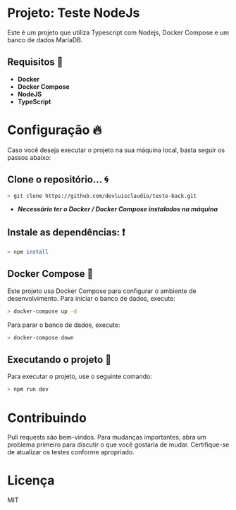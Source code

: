# Projeto: Teste NodeJs

Este é um projeto que utiliza Typescript com Nodejs, Docker Compose e um banco de dados MariaDB.

## Requisitos 🚀

* **Docker**
* **Docker Compose**
* **NodeJS**
* **TypeScript**

# Configuração 🔥

Caso você deseja executar o projeto na sua máquina local, basta seguir os passos abaixo:

## Clone o repositório... 🌀

```bash
> git clone https://github.com/devluisclaudio/teste-back.git
```

* ***Necessário ter o Docker / Docker Compose instalados na máquina***

## Instale as dependências: ❗️

```bash
> npm install
```


## Docker Compose 💨

Este projeto usa Docker Compose para configurar o ambiente de desenvolvimento.
Para iniciar o banco de dados, execute:

```bash
> docker-compose up -d
```
Para parar o banco de dados, execute:
```bash
> docker-compose down
```

## Executando o projeto 💨

Para executar o projeto, use o seguinte comando:

```bash
> npm run dev
```

# Contribuindo
Pull requests são bem-vindos. Para mudanças importantes, abra um problema primeiro para discutir o que você gostaria de mudar.
Certifique-se de atualizar os testes conforme apropriado.
# Licença
MIT
